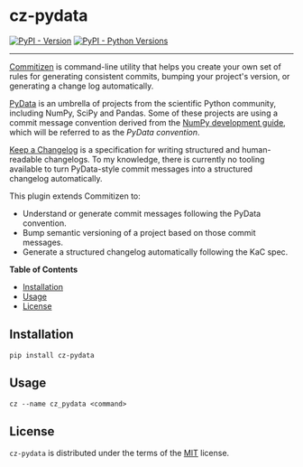 # cz-pydata

[![PyPI - Version](https://img.shields.io/pypi/v/cz-pydata.svg)](https://pypi.org/project/cz-pydata)
[![PyPI - Python Versions](https://img.shields.io/pypi/pyversions/cz-pydata.svg)](https://pypi.org/project/cz-pydata)

-----

[Commitizen](https://commitizen-tools.github.io/commitizen/) is command-line utility
that helps you create your own set of rules for generating consistent commits,
bumping your project's version, or generating a change log automatically.

[PyData](https://pydata.org/project/) is an umbrella of projects from the scientific Python community,
including NumPy, SciPy and Pandas. Some of these projects are using a commit message convention derived from the [NumPy development guide](https://numpy.org/doc/stable/dev/development_workflow.html#writing-the-commit-message), which will be referred to as the _PyData convention_.

[Keep a Changelog](https://keepachangelog.com/) is a specification for writing structured
and human-readable changelogs. To my knowledge, there is currently no tooling available
to turn PyData-style commit messages into a structured changelog automatically. 

This plugin extends Commitizen to:
- Understand or generate commit messages following the PyData convention.
- Bump semantic versioning of a project based on those commit messages.
- Generate a structured changelog automatically following the KaC spec.

**Table of Contents**

- [Installation](#installation)
- [Usage](#usage)
- [License](#license)

## Installation

```console
pip install cz-pydata
```

## Usage

```console
cz --name cz_pydata <command>
```

## License

`cz-pydata` is distributed under the terms of the [MIT](https://spdx.org/licenses/MIT.html) license.
